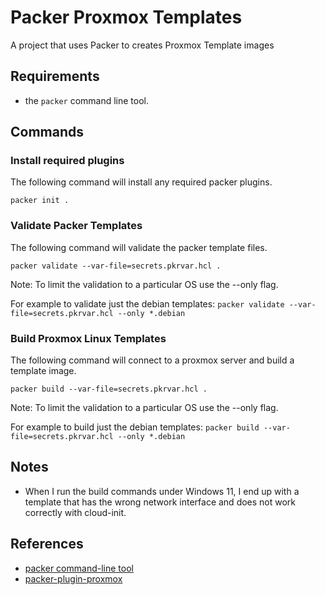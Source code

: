 # Packer Proxmox Templates
A project that uses Packer to creates Proxmox Template images

## Requirements
- the `packer` command line tool.

## Commands

### Install required plugins
The following command will install any required packer plugins.

`packer init .`

### Validate Packer Templates
The following command will validate the packer template files.

`packer validate --var-file=secrets.pkrvar.hcl .`

Note: To limit the validation to a particular OS use the --only flag.

For example to validate just the debian templates:
`packer validate --var-file=secrets.pkrvar.hcl --only *.debian`

### Build Proxmox Linux Templates
The following command will connect to a proxmox server and build a template image.

`packer build --var-file=secrets.pkrvar.hcl .`

Note: To limit the validation to a particular OS use the --only flag.

For example to build just the debian templates:
`packer build --var-file=secrets.pkrvar.hcl --only *.debian`

## Notes
- When I run the build commands under Windows 11, I end up with a template that has the wrong network interface and does not work correctly with cloud-init.

## References
- [packer command-line tool](https://www.packer.io/)
- [packer-plugin-proxmox](https://github.com/hashicorp/packer-plugin-proxmox)
